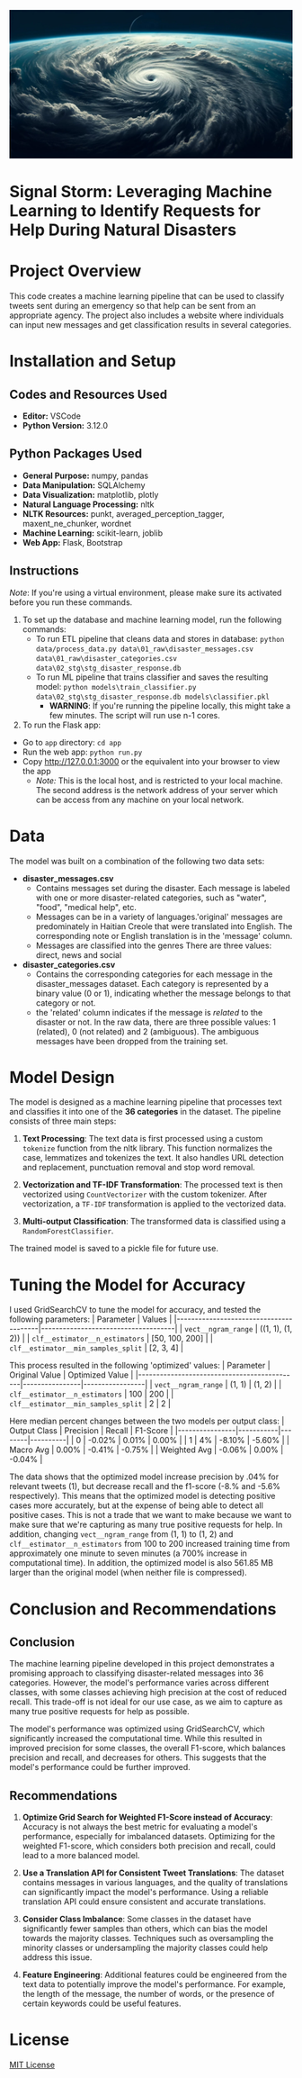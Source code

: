 ![Alt text](images/image.png)

# Signal Storm: Leveraging Machine Learning to Identify Requests for Help During Natural Disasters

# Project Overview
This code creates a machine learning pipeline that can be used to classify tweets sent during an emergency so that help can be sent from an appropriate agency. The project also includes a website where individuals can input new messages and get classification results in several categories. 

# Installation and Setup

## Codes and Resources Used
- **Editor:** VSCode
- **Python Version:** 3.12.0

## Python Packages Used
- **General Purpose:** numpy, pandas
- **Data Manipulation:** SQLAlchemy
- **Data Visualization:** matplotlib, plotly
- **Natural Language Processing:** nltk
- **NLTK Resources:** punkt, averaged_perception_tagger, maxent_ne_chunker, wordnet
- **Machine Learning:** scikit-learn, joblib
- **Web App:** Flask, Bootstrap

## Instructions
*_Note_*: If you're using a virtual environment, please make sure its activated before you run these commands. 
1. To set up the database and machine learning model, run the following commands:
    - To run ETL pipeline that cleans data and stores in database:
        `python data/process_data.py data\01_raw\disaster_messages.csv data\01_raw\disaster_categories.csv data\02_stg\stg_disaster_response.db`
    - To run ML pipeline that trains classifier and saves the resulting model:
        `python models\train_classifier.py data\02_stg\stg_disaster_response.db models\classifier.pkl`
        - **WARNING**: If you're running the pipeline locally, this might take a few minutes. The script will run use n-1 cores.
2. To run the Flask app:
  - Go to `app` directory: `cd app`
  - Run the web app: `python run.py`
  - Copy http://127.0.0.1:3000 or the equivalent into your browser to view the app
    - *_Note:_* This is the local host, and is restricted to your local machine. The second address is the network address of your server which can be access from any machine on your local network.

# Data
The model was built on a combination of the following two data sets:
- **disaster_messages.csv**
  - Contains messages set during the disaster. Each message is labeled with one or more disaster-related categories, such as "water", "food", "medical help", etc.
  - Messages can be in a variety of languages.'original' messages are predominately in Haitian Creole that were translated into English. The corresponding note or English translation is in the 'message' column.
  - Messages are classified into the genres There are three values: direct, news and social
- **disaster_categories.csv**
  - Contains the corresponding categories for each message in the disaster_messages dataset. Each category is represented by a binary value (0 or 1), indicating whether the message belongs to that category or not.
  - the 'related' column indicates if the message is _related_ to the disaster or not. In the raw data, there are three possible values: 1 (related), 0 (not related) and 2 (ambiguous). The ambiguous messages have been dropped from the training set.

# Model Design
The model is designed as a machine learning pipeline that processes text and classifies it into one of the **36 categories** in the dataset. The pipeline consists of three main steps:

1. **Text Processing**: The text data is first processed using a custom `tokenize` function from the nltk library. This function normalizes the case, lemmatizes and tokenizes the text. It also handles URL detection and replacement, punctuation removal and stop word removal.

2. **Vectorization and TF-IDF Transformation**: The processed text is then vectorized using `CountVectorizer` with the custom tokenizer. After vectorization, a `TF-IDF` transformation is applied to the vectorized data.

3. **Multi-output Classification**: The transformed data is classified using a `RandomForestClassifier`.

The trained model is saved to a pickle file for future use.

# Tuning the Model for Accuracy
I used GridSearchCV to tune the model for accuracy, and tested the following parameters:
| Parameter                              | Values                              |
|----------------------------------------|-------------------------------------|
| `vect__ngram_range`                    | ((1, 1), (1, 2))                    |
| `clf__estimator__n_estimators`         | [50, 100, 200]                      |
| `clf__estimator__min_samples_split`    | [2, 3, 4]                           |

This process resulted in the following 'optimized' values:
| Parameter                                   | Original Value | Optimized Value |
|---------------------------------------------|----------------|-----------------|
| `vect__ngram_range`                         | (1, 1)         | (1, 2)          |
| `clf__estimator__n_estimators`              | 100            | 200             |
| `clf__estimator__min_samples_split`         | 2              | 2               |

Here median percent changes between the two models per output class:
| Output Class   | Precision | Recall | F1-Score |
|----------------|-----------|--------|----------|
| 0              | -0.02%    | 0.01%  | 0.00%    |
| 1              | 4%        | -8.10% | -5.60%   |
| Macro Avg      | 0.00%     | -0.41% | -0.75%   |
| Weighted Avg   | -0.06%    | 0.00%  | -0.04%   |

The data shows that the optimized model increase precision by .04% for relevant tweets (1), but decrease recall and the f1-score (-8.% and -5.6% respectively). This means that the optimized model is detecting positive cases more accurately, but at the expense of being able to detect all positive cases. This is not a trade that we want to make because we want to make sure that we're capturing as many true positive requests for help. In addition, changing `vect__ngram_range` from (1, 1) to (1, 2) and `clf__estimator__n_estimators` from 100 to 200 increased training time from approximately one minute to seven minutes (a 700% increase in computational time). In addition, the optimized model is also 561.85 MB larger than the original model (when neither file is compressed).

# Conclusion and Recommendations

## Conclusion
The machine learning pipeline developed in this project demonstrates a promising approach to classifying disaster-related messages into 36 categories. However, the model's performance varies across different classes, with some classes achieving high precision at the cost of reduced recall. This trade-off is not ideal for our use case, as we aim to capture as many true positive requests for help as possible.

The model's performance was optimized using GridSearchCV, which significantly increased the computational time. While this resulted in improved precision for some classes, the overall F1-score, which balances precision and recall, and decreases for others. This suggests that the model's performance could be further improved.

## Recommendations
1. **Optimize Grid Search for Weighted F1-Score instead of Accuracy**: Accuracy is not always the best metric for evaluating a model's performance, especially for imbalanced datasets. Optimizing for the weighted F1-score, which considers both precision and recall, could lead to a more balanced model.

2. **Use a Translation API for Consistent Tweet Translations**: The dataset contains messages in various languages, and the quality of translations can significantly impact the model's performance. Using a reliable translation API could ensure consistent and accurate translations.

3. **Consider Class Imbalance**: Some classes in the dataset have significantly fewer samples than others, which can bias the model towards the majority classes. Techniques such as oversampling the minority classes or undersampling the majority classes could help address this issue.

4. **Feature Engineering**: Additional features could be engineered from the text data to potentially improve the model's performance. For example, the length of the message, the number of words, or the presence of certain keywords could be useful features.

# License
[MIT License](https://opensource.org/license/mit/)

